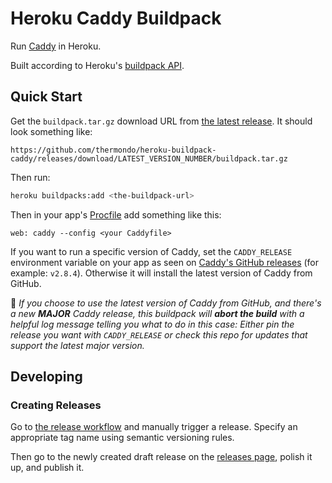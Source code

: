 # Heroku Caddy Buildpack

Run [Caddy](https://caddyserver.com/) in Heroku.

Built according to Heroku's [buildpack API](https://devcenter.heroku.com/articles/buildpack-api).

## Quick Start

Get the `buildpack.tar.gz` download URL from [the latest release](https://github.com/thermondo/heroku-buildpack-caddy/releases/latest).
It should look something like:

```plaintext
https://github.com/thermondo/heroku-buildpack-caddy/releases/download/LATEST_VERSION_NUMBER/buildpack.tar.gz
```

Then run:

```bash
heroku buildpacks:add <the-buildpack-url>
```

Then in your app's [Procfile](https://devcenter.heroku.com/articles/procfile) add something like this:

```plaintext
web: caddy --config <your Caddyfile>
```

If you want to run a specific version of Caddy, set the `CADDY_RELEASE` environment variable on your
app as seen on [Caddy's GitHub releases](https://github.com/caddyserver/caddy/releases) (for
example: `v2.8.4`). Otherwise it will install the latest version of Caddy from GitHub.

🚨 _If you choose to use the latest version of Caddy from GitHub, and there's a new **MAJOR** Caddy
release, this buildpack will **abort the build** with a helpful log message telling you what to do
in this case: Either pin the release you want with `CADDY_RELEASE` or check this repo for updates
that support the latest major version._

## Developing

### Creating Releases

Go to [the release workflow](https://github.com/thermondo/heroku-buildpack-caddy/actions/workflows/release.yml)
and manually trigger a release. Specify an appropriate tag name using semantic versioning rules.

Then go to the newly created draft release on the [releases page](https://github.com/thermondo/heroku-buildpack-caddy/releases),
polish it up, and publish it.
